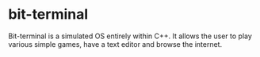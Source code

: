 # bit-terminal
Bit-terminal is a simulated OS entirely within C++. It allows the user to play various simple games, have a text editor and browse the internet.
